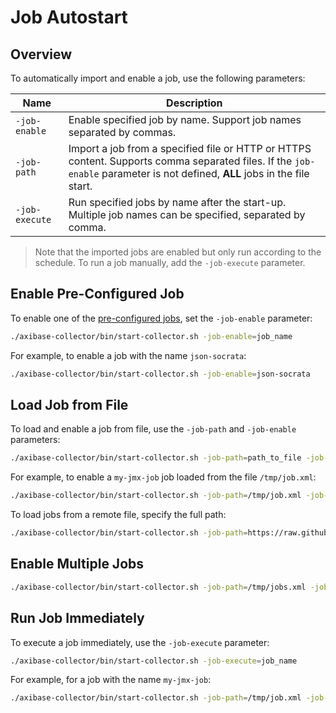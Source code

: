 # Job Autostart

## Overview

To automatically import and enable a job, use the following parameters:

**Name** | **Description**
----- | -----
`-job-enable` | Enable specified job by name. Support job names separated by commas.
`-job-path` | Import a job from a specified file or HTTP or HTTPS content. Supports comma separated files. If the `job-enable` parameter is not defined, **ALL** jobs in the file start.
`-job-execute` | Run specified jobs by name after the start-up. Multiple job names can be specified, separated by comma.

> Note that the imported jobs are enabled but only run according to the schedule. To run a job manually, add the `-job-execute` parameter.

## Enable Pre-Configured Job

To enable one of the [pre-configured jobs](pre-configured-jobs.md), set the `-job-enable` parameter:

```sh
./axibase-collector/bin/start-collector.sh -job-enable=job_name
```

For example, to enable a job with the name `json-socrata`:

```sh
./axibase-collector/bin/start-collector.sh -job-enable=json-socrata
```

## Load Job from File

To load and enable a job from file, use the `-job-path` and `-job-enable` parameters:

```sh
./axibase-collector/bin/start-collector.sh -job-path=path_to_file -job-enable=job_name
```

For example, to enable a `my-jmx-job` job loaded from the file `/tmp/job.xml`:

```sh
./axibase-collector/bin/start-collector.sh -job-path=/tmp/job.xml -job-enable=my-jmx-job
```

To load jobs from a remote file, specify the full path:

```sh
./axibase-collector/bin/start-collector.sh -job-path=https://raw.githubusercontent.com/axibase/axibase-collector/master/job-templates/icmp-ping.xml
```

## Enable Multiple Jobs

```sh
./axibase-collector/bin/start-collector.sh -job-path=/tmp/jobs.xml -job-enable=json-job,tcp-job
```

## Run Job Immediately

To execute a job immediately, use the `-job-execute` parameter:

```sh
./axibase-collector/bin/start-collector.sh -job-execute=job_name
```

For example, for a job with the name `my-jmx-job`:

```sh
./axibase-collector/bin/start-collector.sh -job-path=/tmp/job.xml -job-enable=my-jmx-job -job-execute=json-my-jmx-job
```

